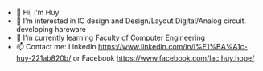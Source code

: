 - 👋 Hi, I’m Huy
- 👀 I’m interested in IC design and Design/Layout Digital/Analog circuit. developing hareware
- 🌱 I’m currently learning Faculty of Computer Engineering
- 📫 Contact me: Linkedln https://www.linkedin.com/in/l%E1%BA%A1c-huy-221ab820b/ or Facebook https://www.facebook.com/lac.huy.hope/

<!---
lachuy/lachuy is a ✨ special ✨ repository because its `README.md` (this file) appears on your GitHub profile.
You can click the Preview link to take a look at your changes.
--->

